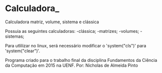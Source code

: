 # Calculadora_
Calculadora matriz, volume, sistema e clássica

Possuia as seguintes calculadoras:
-clássica;
-matrizes;
-volumes;
-sistemas;

Para utlilizar no linux, será necessário modificar o 'system("cls")' para 'system("clear")'.

Programa criado para o trabalho final da disciplina Fundamentos da Ciência da Computação em 2015 na UENF.
Por: Nicholas de Almeida Pinto
